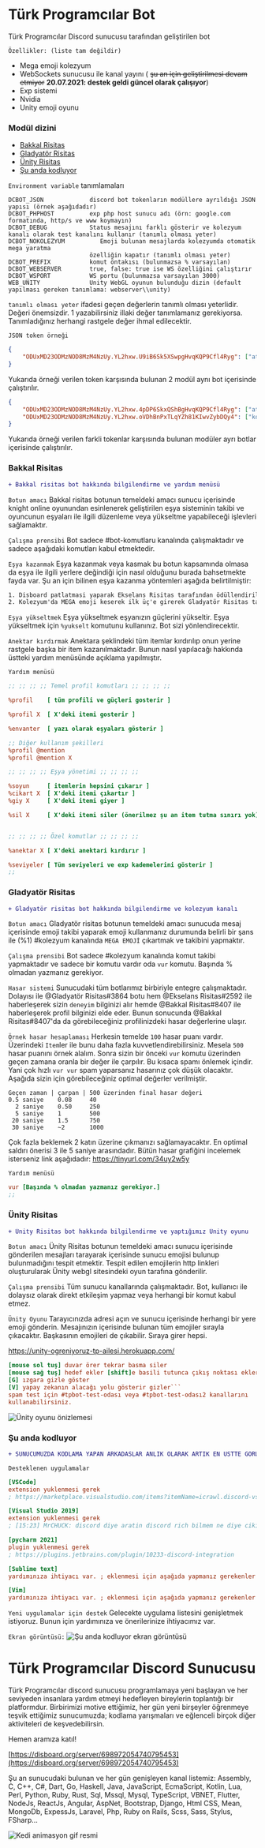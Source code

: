 # Türk Programcılar Bot
Türk Programcılar Discord sunucusu tarafından geliştirilen bot

`Özellikler: (liste tam değildir)`
- Mega emoji kolezyum
- WebSockets sunucusu ile kanal yayını ( ~~şu an için geliştirilmesi devam etmiyor~~ __20.07.2021: destek geldi güncel olarak çalışıyor__)
- Exp sistemi
- Nvidia
- Unity emoji oyunu
### Modül dizini
- [Bakkal Risitas](#Bakkal-Risitas)
- [Gladyatör Risitas](#Gladyatör-Risitas)
- [Ünity Risitas](#Ünity-Risitas)
- [Şu anda kodluyor](#Şu-anda-kodluyor)

`Environment variable` tanımlamaları
```
DCBOT_JSON             discord bot tokenların modüllere ayrıldığı JSON yapısı (örnek aşağıdadır)
DCBOT_PHPHOST          exp php host sunucu adı (örn: google.com formatında, http/s ve www koymayın)
DCBOT_DEBUG            Status mesajını farklı gösterir ve kolezyum kanalı olarak test kanalını kullanır (tanımlı olması yeter)
DCBOT_NOKOLEZYUM          Emoji bulunan mesajlarda kolezyumda otomatik mega yaratma 
                       özelliğin kapatır (tanımlı olması yeter)
DCBOT_PREFIX           komut öntakısı (bulunmazsa % varsayılan)
DCBOT_WEBSERVER        true, false: true ise WS özelliğini çalıştırır
DCBOT_WSPORT           WS portu (bulunmazsa varsayılan 3000)
WEB_UNITY              Unity WebGL oyunun bulunduğu dizin (default yapılması gereken tanımlama: webserver\\unity)
```
`tanımlı olması yeter` ifadesi geçen değerlerin tanımlı olması yeterlidir.
Değeri önemsizdir. 1 yazabilirsiniz illaki değer tanımlamanız gerekiyorsa. 
Tanımladığınız herhangi rastgele değer ihmal edilecektir.

`JSON token örneği`
```json
{
    "ODUxMD23ODMzNOD8MzM4NzUy.YL2hxw.U9iB6Sk5XSwpgHvqKQP9Cfl4Ryg": ["ataturk","kolezyum"],
}
```
Yukarıda örneği verilen token karşısında bulunan 2 modül aynı bot içerisinde çalıştırılır.
```json
{
    "ODUxMD23ODMzNOD8MzM4NzUy.YL2hxw.4pDP6SkxQShBgHvqKQP9Cfl4Ryg": ["ataturk"],
    "ODUxMD23ODMzNOD8MzM4NzUy.YL2hxw.oVDhBnPxTLqYZh81KIwvZybDQy4": ["kolezyum"],
}
```
Yukarıda örneği verilen farkli tokenlar karşısında bulunan modüler ayrı botlar içerisinde çalıştırılır.

### Bakkal Risitas
```diff
+ Bakkal risitas bot hakkında bilgilendirme ve yardım menüsü
```
`Botun amacı`
Bakkal risitas botunun temeldeki amacı sunucu içerisinde knight online oyunundan esinlenerek geliştirilen eşya sisteminin takibi ve oyuncunun eşyaları ile ilgili düzenleme veya yükseltme yapabileceği işlevleri sağlamaktır. 

`Çalışma prensibi`
Bot sadece #bot-komutlaru kanalında çalışmaktadır ve sadece aşağıdaki komutları kabul etmektedir.

`Eşya kazanmak`
Eşya kazanmak veya kasmak bu botun kapsamında olmasa da eşya ile ilgili yerlere değindiği için nasıl olduğunu burada bahsetmekte fayda var. Şu an için bilinen eşya kazanma yöntemleri aşağıda belirtilmiştir:
```css
1. Disboard patlatmasi yaparak Ekselans Risitas tarafından ödüllendirilmek 
2. Kolezyum'da MEGA emoji keserek ilk üç'e girerek Gladyatör Risitas tarafından ödüllendirilmek
```

`Eşya yükseltmek`
Eşya yükseltmek eşyanızın güçlerini yükseltir. Eşya yükseltmek için `%yukselt` komutunu kullanınız. Bot sizi yönlendirecektir.

`Anektar kırdırmak`
Anektara şeklindeki tüm itemlar kırdırılıp onun yerine rastgele başka bir item kazanılmaktadır. Bunun nasıl yapılacağı hakkında üstteki yardım menüsünde açıklama yapılmıştır.

`Yardım menüsü`
```ini
;; ;; ;; ;; Temel profil komutları ;; ;; ;; ;;

%profil    [ tüm profili ve güçleri gosterir ]

%profil X  [ X'deki itemi gosterir ]

%envanter  [ yazı olarak eşyaları gösterir ]

;; Diğer kullanım şekilleri
%profil @mention 
%profil @mention X

;; ;; ;; ;; Eşya yönetimi ;; ;; ;; ;;

%soyun     [ itemlerin hepsini çıkarır ]
%cikart X  [ X'deki itemi çıkartır ]
%giy X     [ X'deki itemi giyer ]

%sil X     [ X'deki itemi siler (önerilmez şu an item tutma sınırı yok)]


;; ;; ;; ;; Özel komutlar ;; ;; ;; ;;

%anektar X [ X'deki anektari kırdırır ]

%seviyeler [ Tüm seviyeleri ve exp kademelerini gösterir ]
;;
```

### Gladyatör Risitas
```diff
+ Gladyatör risitas bot hakkında bilgilendirme ve kolezyum kanalı
```
`Botun amacı`
Gladyatör risitas botunun temeldeki amacı sunucuda mesaj içerisinde emoji takibi yaparak emoji kullanmanız durumunda belirli bir şans ile (%1) #kolezyum kanalında `MEGA EMOJİ` çıkartmak ve takibini yapmaktır. 

`Çalışma prensibi`
Bot sadece #kolezyum kanalında komut takibi yapmaktadır ve sadece bir komutu vardır oda `vur` komutu. Başında % olmadan yazmanız gerekiyor.

`Hasar sistemi`
Sunucudaki tüm botlarımız birbiriyle entegre çalışmaktadır. Dolayısı ile @Gladyatör Risitas#3864 botu hem @Ekselans Risitas#2592 ile haberleşerek sizin `deneyim` bilginizi alır hemde @Bakkal Risitas#8407 ile haberleşerek profil bilginizi elde eder. Bunun sonucunda @Bakkal Risitas#8407'da da görebileceğiniz profilinizdeki hasar değerlerine ulaşır. 

`Örnek hasar hesaplaması`
Herkesin temelde `100` hasar puanı vardır. Üzerindeki `Item`ler ile bunu daha fazla kuvvetlendirebilirsiniz. Mesela `500` hasar puanını örnek alalım. Sonra sizin bir önceki `vur` komutu üzerinden geçen zamana oranla bir değer ile çarpılır. Bu kısaca spamı önlemek içindir. Yani çok hızlı `vur vur` spam yaparsanız hasarınız çok düşük olacaktır. Aşağıda sizin için görebileceğiniz optimal değerler verilmiştir.
```
Geçen zaman | çarpan | 500 üzerinden final hasar değeri
0.5 saniye    0.08     40
  2 saniye    0.50     250
  5 saniye    1        500
 20 saniye    1.5      750
 30 saniye    ~2       1000                        
```
Çok fazla beklemek 2 katın üzerine çıkmanızı sağlamayacaktır. En optimal saldırı önerisi 3 ile 5 saniye arasındadır. Bütün hasar grafiğini incelemek isterseniz link aşağıdadır:
https://tinyurl.com/34uy2w5y

`Yardım menüsü`
```ini
vur [Başında % olmadan yazmanız gerekiyor.]
;;
```

### Ünity Risitas
```diff
+ Ünity Risitas bot hakkında bilgilendirme ve yaptığımız Ünity oyunu
```
`Botun amacı`
Ünity Risitas botunun temeldeki amacı sunucu içerisinde gönderilen mesajları tarayarak içerisinde sunucu emojisi bulunup bulunmadığını tespit etmektir. Tespit edilen emojilerin http linkleri oluşturularak Ünity webgl sitesindeki oyun tarafına gönderilir.

`Çalışma prensibi`
Tüm sunucu kanallarında çalışmaktadır. Bot, kullanıcı ile dolaysız olarak direkt etkileşim yapmaz veya herhangi bir komut kabul etmez.

`Ünity Oyunu`
Tarayıcınızda adresi açın ve sunucu içerisinde herhangi bir yere emoji gönderin. Mesajınızın içerisinde bulunan tüm emojiler sırayla çıkacaktır. Başkasının emojileri de çıkabilir. Sıraya girer hepsi.

https://unity-ogreniyoruz-tp-ailesi.herokuapp.com/
```ini
[mouse sol tuş] duvar örer tekrar basma siler
[mouse sağ tuş] hedef ekler [shift]e basili tutunca çıkış noktası ekler tekrar basma siler
[G] ızgara gizle göster
[V] yapay zekanın alacağı yolu gösterir gizler```
spam test için #tpbot-test-odası veya #tpbot-test-odası2 kanallarını
kullanabilirsiniz.
```

![Ünity oyunu önizlemesi](.markdown/emojitower.gif)

### Şu anda kodluyor
```diff
+ SUNUCUMUZDA KODLAMA YAPAN ARKADASLAR ANLIK OLARAK ARTIK EN USTTE GORUNECEKTIR VE ACIK YESIL RENKLI OLACAKTIR. SIZLERI ARAMIZDA GORMEKTEN COK MUTLUYUZ. BOL VE KEYIFLI KODLAMALAR DILERIZ EFENDIM.
```
`Desteklenen uygulamalar`
```ini
[VSCode]
extension yuklenmesi gerek
; https://marketplace.visualstudio.com/items?itemName=icrawl.discord-vscode

[Visual Studio 2019]
extension yuklenmesi gerek
; [15:23] MrCHUCK: discord diye aratin discord rich bilmem ne diye cikiyor

[pycharm 2021]
plugin yuklenmesi gerek
; https://plugins.jetbrains.com/plugin/10233-discord-integration

[Sublime text]
yardımınıza ihtiyacı var. ; eklenmesi için aşağıda yapmanız gerekenler anlatılmıştır.

[Vim]
yardımınıza ihtiyacı var. ; eklenmesi için aşağıda yapmanız gerekenler anlatılmıştır.

```

`Yeni uygulamalar için destek`
Gelecekte uygulama listesini genişletmek istiyoruz. Bunun için yardımınıza ve önerilerinize ihtiyacımız var.


`Ekran görüntüsü:`
![Şu anda kodluyor ekran görüntüsü](.markdown/kodluyor.png)

# Türk Programcılar Discord Sunucusu

Türk Programcılar discord sunucusu programlamaya yeni başlayan ve her seviyeden insanlara yardım etmeyi hedefleyen bireylerin toplantığı bir platformdur. Birbirimizi motive ettiğimiz, her gün yeni birşeyler öğrenmeye teşvik ettiğimiz sunucumuzda; kodlama yarışmaları ve eğlenceli birçok diğer aktiviteleri de keşvedebilirsin.

Hemen aramıza katıl!

[https://disboard.org/server/698972054740795453](https://disboard.org/server/698972054740795453)

Şu an sunucudaki bulunan ve her gün genişleyen kanal listemiz: Assembly, C, C++, C#, Dart, Go, Haskell, Java, JavaScript, EcmaScript, Kotlin, Lua, Perl, Python, Ruby, Rust, Sql, Mssql, Mysql, TypeScript, VBNET, Flutter, NodeJs, ReactJs, Angular, AspNet, Bootstrap, Django, Html CSS, Mean, MongoDb, ExpessJs, Laravel, Php, Ruby on Rails, Scss, Sass, Stylus, FSharp...

![Kedi animasyon gif resmi](https://media.giphy.com/media/vFKqnCdLPNOKc/giphy.gif)
